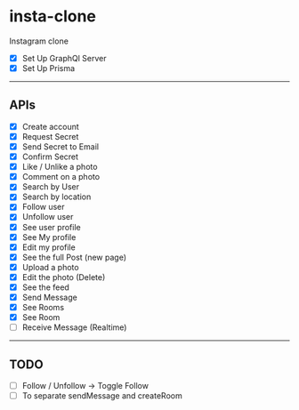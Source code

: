 # insta-clone

Instagram clone

- [x] Set Up GraphQl Server
- [x] Set Up Prisma

---

## APIs

- [x] Create account
- [x] Request Secret
- [x] Send Secret to Email
- [x] Confirm Secret
- [x] Like / Unlike a photo
- [x] Comment on a photo
- [x] Search by User
- [x] Search by location
- [x] Follow user
- [x] Unfollow user
- [x] See user profile
- [x] See My profile
- [x] Edit my profile
- [x] See the full Post (new page)
- [x] Upload a photo
- [x] Edit the photo (Delete)
- [x] See the feed
- [x] Send Message
- [x] See Rooms
- [x] See Room
- [ ] Receive Message (Realtime)

---

## TODO

- [ ] Follow / Unfollow -> Toggle Follow
- [ ] To separate sendMessage and createRoom
